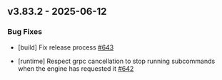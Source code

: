 ## v3.83.2 - 2025-06-12

### Bug Fixes

- [build] Fix release process [#643](https://github.com/pulumi/pulumi-dotnet/pull/643)

- [runtime] Respect grpc cancellation to stop running subcommands when the engine has requested it [#642](https://github.com/pulumi/pulumi-dotnet/pull/642)
